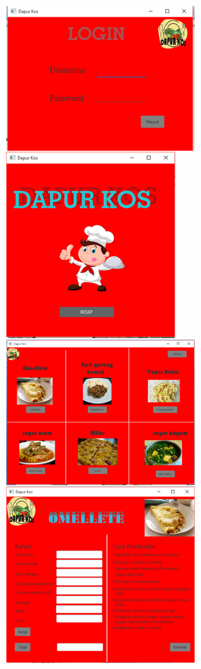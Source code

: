 ![alt text](https://github.com/shintajitnay/TUGAS-AKHIR-PBO/blob/83a70085b6199da92356eee6d1a9016d83cc1a3a/1.PNG)
![alt text](https://github.com/shintajitnay/TUGAS-AKHIR-PBO/blob/83a70085b6199da92356eee6d1a9016d83cc1a3a/2.PNG)
![alt text](https://github.com/shintajitnay/TUGAS-AKHIR-PBO/blob/83a70085b6199da92356eee6d1a9016d83cc1a3a/3.PNG)
![alt text](https://github.com/shintajitnay/TUGAS-AKHIR-PBO/blob/83a70085b6199da92356eee6d1a9016d83cc1a3a/4.PNG)
